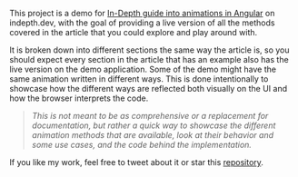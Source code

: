 This project is a demo for [In-Depth guide into animations in Angular](https://indepth.dev/in-depth-guide-into-animations-in-angular) on indepth.dev, with the goal of providing a live version of all the methods covered in the article that you could explore and play around with.

It is broken down into different sections the same way the article is, so you should expect every section in the article that has an example also has the live version on the demo application. Some of the demo might have the same animation written in different ways. This is done intentionally to showcase how the different ways are reflected both visually on the UI and how the browser interprets the code.

> _This is not meant to be as comprehensive or a replacement for documentation, but rather a quick way to showcase the different animation methods that are available, look at their behavior and some use cases, and the code behind the implementation._

If you like my work, feel free to tweet about it or star this [repository](https://github.com/williamjuan027/angular-animations-explorer).
